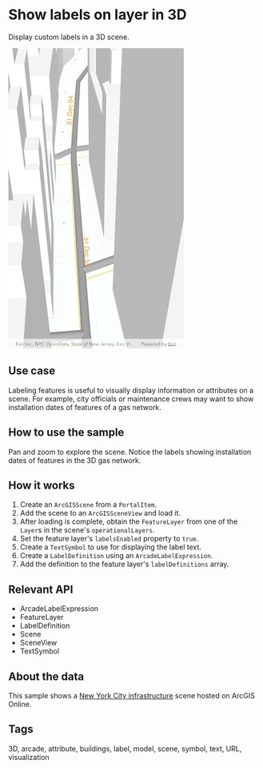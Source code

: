 # Show labels on layer in 3D

Display custom labels in a 3D scene.

![Show labels on layer in 3D](show_labels_on_layer_in_3d.png)

## Use case

Labeling features is useful to visually display information or attributes on a scene. For example, city officials or maintenance crews may want to show installation dates of features of a gas network.

## How to use the sample

Pan and zoom to explore the scene. Notice the labels showing installation dates of features in the 3D gas network.

## How it works

1. Create an `ArcGISScene` from a `PortalItem`.
2. Add the scene to an `ArcGISSceneView` and load it.
3. After loading is complete, obtain the `FeatureLayer` from one of the `Layer`s in the scene's `operationalLayers`.
4. Set the feature layer's `labelsEnabled` property to `true`.
5. Create a `TextSymbol` to use for displaying the label text.
6. Create a `LabelDefinition` using an  `ArcadeLabelExpression`.
7. Add the definition to the feature layer's `labelDefinitions` array.

## Relevant API

* ArcadeLabelExpression
* FeatureLayer
* LabelDefinition
* Scene
* SceneView
* TextSymbol

## About the data

This sample shows a [New York City infrastructure](https://www.arcgis.com/home/item.html?id=850dfee7d30f4d9da0ebca34a533c169) scene hosted on ArcGIS Online.

## Tags

3D, arcade, attribute, buildings, label, model, scene, symbol, text, URL, visualization
